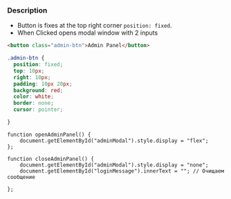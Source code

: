 ### Description
- Button is fixes at the top right corner `position: fixed`.
- When Clicked opens modal window with 2 inputs
  

```html
<button class="admin-btn">Admin Panel</button>
```
```css
.admin-btn {
  position: fixed;
  top: 10px;
  right: 10px;
  padding: 10px 20px;
  background: red;
  color: white;
  border: none;
  cursor: pointer;

}
```
```Js
function openAdminPanel() {
	document.getElementById("adminModal").style.display = "flex";
};

function closeAdminPanel() {
	document.getElementById("adminModal").style.display = "none";
	document.getElementById("loginMessage").innerText = ""; // Очищаем сообщение

};
```